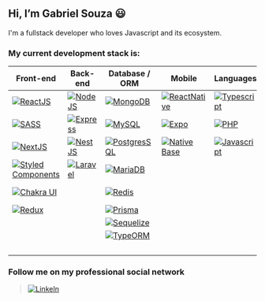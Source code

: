 ## Hi, I’m Gabriel Souza :smiley:
I'm a fullstack developer who loves Javascript and its ecosystem.

### **My current development stack is:**

Front-end | Back-end | Database / ORM | Mobile | Languages | Services / Tools
------------ | ------------- | ------------- | ------------- | ------------- | -------------
[![ReactJS](https://img.shields.io/badge/React-20232A?style=for-the-badge&logo=react&logoColor=61DAFB)](https://reactjs.org/)                                             | [![NodeJS](https://img.shields.io/badge/Node.js-43853D?style=for-the-badge&logo=node.js&logoColor=white)](https://nodejs.org/)  | [![MongoDB](https://img.shields.io/badge/MongoDB-4EA94B?style=for-the-badge&logo=mongodb&logoColor=white)](https://www.mongodb.com/)                      | [![ReactNative](https://img.shields.io/badge/React_Native-20232A?style=for-the-badge&logo=react&logoColor=61DAFB)](https://reactnative.dev/) | [![Typescript](https://img.shields.io/badge/TypeScript-007ACC?style=for-the-badge&logo=typescript&logoColor=white)](https://www.typescriptlang.org/) | [![AWS](https://img.shields.io/badge/AWS-%23FF9900.svg?style=for-the-badge&logo=amazon-aws&logoColor=white)](https://aws.amazon.com)
[![SASS](https://img.shields.io/badge/Sass-CC6699?style=for-the-badge&logo=sass&logoColor=white)](https://sass-lang.com/)                                                 | [![Express](https://img.shields.io/badge/express.js-%23404d59.svg?style=for-the-badge&logo=express&logoColor=%2361DAFB)](https://expressjs.com/)                        | [![MySQL](https://img.shields.io/badge/MySQL-316192?style=for-the-badge&logo=mysql&logoColor=white)](https://www.mysql.com/)                              | [![Expo](https://img.shields.io/badge/Expo-white?style=for-the-badge&logo=expo&logoColor=black)](https://expo.dev/)                          | [![PHP](https://img.shields.io/badge/PHP-777BB4?style=for-the-badge&logo=php&logoColor=white)](https://www.php.net/) | [![Firebase](https://img.shields.io/badge/firebase-a08021?style=for-the-badge&logo=firebase&logoColor=ffcd34)](https://firebase.google.com/)
[![NextJS](https://img.shields.io/badge/Next-black?style=for-the-badge&logo=next.js&logoColor=white)](https://nextjs.org/)                                                  | [![NestJS](https://img.shields.io/badge/nestjs-%23E0234E.svg?style=for-the-badge&logo=nestjs&logoColor=white)](https://nestjs.com/)        | [![PostgresSQL](https://img.shields.io/badge/PostgreSQL-316192?style=for-the-badge&logo=postgresql&logoColor=white)](https://www.postgresql.org/)         | [![Native Base](https://img.shields.io/badge/Native_Base-50bfc2?style=for-the-badge&logo=native-base&logoColor=white)](https://nativebase.io/) | [![Javascript](https://img.shields.io/badge/javascript-%23323330.svg?style=for-the-badge&logo=javascript&logoColor=%23F7DF1E)](https://developer.mozilla.org/pt-BR/docs/Web/JavaScript) | [![Sentry](https://img.shields.io/badge/sentry-%23362D59.svg?style=for-the-badge&logo=sentry&logoColor=white)](https://sentry.io/welcome/)
[![Styled Components](https://img.shields.io/badge/styled--components-DB7093?style=for-the-badge&logo=styled-components&logoColor=white)](https://styled-components.com/) | [![Laravel](https://img.shields.io/badge/Laravel-FF2D20?style=for-the-badge&logo=laravel&logoColor=white)](https://laravel.com/) | [![MariaDB](https://img.shields.io/badge/MariaDB-003545?style=for-the-badge&logo=mariadb&logoColor=white)](https://mariadb.org/) | | | [![Elasticsearch](https://img.shields.io/badge/elasticsearch-%230377CC.svg?style=for-the-badge&logo=elasticsearch&logoColor=white)](https://www.elastic.co/enterprise-search)
[![Chakra UI](https://img.shields.io/badge/chakra-%234ED1C5.svg?style=for-the-badge&logo=chakraui&logoColor=white)](https://chakra-ui.com/) | | [![Redis](https://img.shields.io/badge/redis-%23DD0031.svg?style=for-the-badge&logo=redis&logoColor=white)](https://redis.io/) | | | [![Github Pages](https://img.shields.io/badge/github%20pages-121013?style=for-the-badge&logo=github&logoColor=white)](https://pages.github.com/)
[![Redux](https://img.shields.io/badge/Redux-593D88?style=for-the-badge&logo=redux&logoColor=white)](https://react-redux.js.org/) | | [![Prisma](https://img.shields.io/badge/Prisma-3982CE?style=for-the-badge&logo=Prisma&logoColor=white)](https://www.prisma.io/) | | | [![Vercel](https://img.shields.io/badge/vercel-%23000000.svg?style=for-the-badge&logo=vercel&logoColor=white)](https://vercel.com/)
| | | [![Sequelize](https://img.shields.io/badge/Sequelize-52B0E7?style=for-the-badge&logo=Sequelize&logoColor=white)](https://sequelize.org/) | | | [![Docker](https://img.shields.io/badge/docker-%230db7ed.svg?style=for-the-badge&logo=docker&logoColor=white)](https://www.docker.com/)
| | | [![TypeORM](https://img.shields.io/badge/TypeORM-FE0803.svg?style=for-the-badge&logo=typeorm&logoColor=white)](https://typeorm.io/) | | | [![Jest](https://img.shields.io/badge/-jest-%23C21325?style=for-the-badge&logo=jest&logoColor=white)](https://jestjs.io/)
| | | | | | [![ESLint](https://img.shields.io/badge/ESLint-4B3263?style=for-the-badge&logo=eslint&logoColor=white)](https://eslint.org/)

### Follow me on my professional social network
> [![LinkeIn](https://img.shields.io/badge/LinkedIn-0077B5?style=for-the-badge&logo=linkedin&logoColor=white)](https://br.linkedin.com/in/gabrielsouza-developer)
